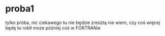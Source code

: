 # proba1
tylko próba, nic ciekawego tu nie będzie
zresztą nie wiem, czy coś więcej będę tu robił
moze później coś w FORTRANie
